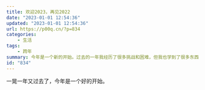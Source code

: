 ```yaml
---
title: 欢迎2023，再见2022
date: "2023-01-01 12:54:36"
updated: "2023-01-01 12:54:36"
url: https://p00q.cn/?p=834
categories:
    - 生活
tags:
    - 跨年
summary: 今年是一个新的开始。过去的一年我经历了很多挑战和困难，但我也学到了很多东西。我成长了许多，变得更加坚强和自信。今年，我决心要抓住每一个机会，追求我的梦想。我将努力学习，提升自己的技能和知识。我还计划旅行，探索新的地方，结识新的朋友。我知道这一年可能还会有困难和挑战，但我相信我有能力克服它们。我将保持积极的态度和勇气，坚持不懈地追求我的目标。今年，我相信我会过得更好，实现更多的梦想。
id: "834"
---
```



一晃一年又过去了，今年是一个好的开始。

